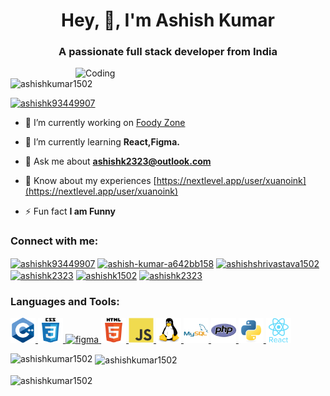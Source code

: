 <h1 align="center">Hey, 👋, I'm Ashish Kumar</h1>
<h3 align="center">A passionate full stack developer from India</h3>
<img align="right" alt="Coding" width="400" src="https://cdn.dribbble.com/users/1162077/screenshots/3848914/programmer.gif">

<p align="left"> <img src="https://komarev.com/ghpvc/?username=ashishkumar1502&label=Profile%20views&color=0e75b6&style=flat" alt="ashishkumar1502" /> </p>

<p align="left"> <a href="https://twitter.com/ashishk93449907" target="blank"><img src="https://img.shields.io/twitter/follow/ashishk93449907?logo=twitter&style=for-the-badge" alt="ashishk93449907" /></a> </p>

- 🔭 I’m currently working on [Foody Zone](https://github.com/Ashishkumar1502/Foody-Zone/tree/main/React-10-Projects-project-4-starter)

- 🌱 I’m currently learning **React,Figma.**

- 💬 Ask me about **ashishk2323@outlook.com**

- 📄 Know about my experiences [https://nextlevel.app/user/xuanoink](https://nextlevel.app/user/xuanoink)

- ⚡ Fun fact **I am Funny**

<h3 align="left">Connect with me:</h3>
<p align="left">
<a href="https://twitter.com/ashishk93449907" target="blank"><img align="center" src="https://raw.githubusercontent.com/rahuldkjain/github-profile-readme-generator/master/src/images/icons/Social/twitter.svg" alt="ashishk93449907" height="30" width="40" /></a>
<a href="https://linkedin.com/in/ashish-kumar-a642bb158" target="blank"><img align="center" src="https://raw.githubusercontent.com/rahuldkjain/github-profile-readme-generator/master/src/images/icons/Social/linked-in-alt.svg" alt="ashish-kumar-a642bb158" height="30" width="40" /></a>
<a href="https://instagram.com/ashishshrivastava1502" target="blank"><img align="center" src="https://raw.githubusercontent.com/rahuldkjain/github-profile-readme-generator/master/src/images/icons/Social/instagram.svg" alt="ashishshrivastava1502" height="30" width="40" /></a>
<a href="https://www.hackerrank.com/ashishk2323" target="blank"><img align="center" src="https://raw.githubusercontent.com/rahuldkjain/github-profile-readme-generator/master/src/images/icons/Social/hackerrank.svg" alt="ashishk2323" height="30" width="40" /></a>
<a href="https://www.leetcode.com/ashishk1502" target="blank"><img align="center" src="https://raw.githubusercontent.com/rahuldkjain/github-profile-readme-generator/master/src/images/icons/Social/leet-code.svg" alt="ashishk1502" height="30" width="40" /></a>
<a href="https://auth.geeksforgeeks.org/user/ashishk2323" target="blank"><img align="center" src="https://raw.githubusercontent.com/rahuldkjain/github-profile-readme-generator/master/src/images/icons/Social/geeks-for-geeks.svg" alt="ashishk2323" height="30" width="40" /></a>
</p>

<h3 align="left">Languages and Tools:</h3>
<p align="left"> <a href="https://www.w3schools.com/cpp/" target="_blank" rel="noreferrer"> <img src="https://raw.githubusercontent.com/devicons/devicon/master/icons/cplusplus/cplusplus-original.svg" alt="cplusplus" width="40" height="40"/> </a> <a href="https://www.w3schools.com/css/" target="_blank" rel="noreferrer"> <img src="https://raw.githubusercontent.com/devicons/devicon/master/icons/css3/css3-original-wordmark.svg" alt="css3" width="40" height="40"/> </a> <a href="https://www.figma.com/" target="_blank" rel="noreferrer"> <img src="https://www.vectorlogo.zone/logos/figma/figma-icon.svg" alt="figma" width="40" height="40"/> </a> <a href="https://www.w3.org/html/" target="_blank" rel="noreferrer"> <img src="https://raw.githubusercontent.com/devicons/devicon/master/icons/html5/html5-original-wordmark.svg" alt="html5" width="40" height="40"/> </a> <a href="https://developer.mozilla.org/en-US/docs/Web/JavaScript" target="_blank" rel="noreferrer"> <img src="https://raw.githubusercontent.com/devicons/devicon/master/icons/javascript/javascript-original.svg" alt="javascript" width="40" height="40"/> </a> <a href="https://www.linux.org/" target="_blank" rel="noreferrer"> <img src="https://raw.githubusercontent.com/devicons/devicon/master/icons/linux/linux-original.svg" alt="linux" width="40" height="40"/> </a> <a href="https://www.mysql.com/" target="_blank" rel="noreferrer"> <img src="https://raw.githubusercontent.com/devicons/devicon/master/icons/mysql/mysql-original-wordmark.svg" alt="mysql" width="40" height="40"/> </a> <a href="https://www.php.net" target="_blank" rel="noreferrer"> <img src="https://raw.githubusercontent.com/devicons/devicon/master/icons/php/php-original.svg" alt="php" width="40" height="40"/> </a> <a href="https://www.python.org" target="_blank" rel="noreferrer"> <img src="https://raw.githubusercontent.com/devicons/devicon/master/icons/python/python-original.svg" alt="python" width="40" height="40"/> </a> <a href="https://reactjs.org/" target="_blank" rel="noreferrer"> <img src="https://raw.githubusercontent.com/devicons/devicon/master/icons/react/react-original-wordmark.svg" alt="react" width="40" height="40"/> </a> </p>

<p><img align="left" src="https://github-readme-stats.vercel.app/api/top-langs?username=ashishkumar1502&show_icons=true&locale=en&layout=compact" alt="ashishkumar1502" /></p>

<p>&nbsp;<img align="center" src="https://github-readme-stats.vercel.app/api?username=ashishkumar1502&show_icons=true&locale=en" alt="ashishkumar1502" /></p>

<p><img align="center" src="https://github-readme-streak-stats.herokuapp.com/?user=ashishkumar1502&" alt="ashishkumar1502" /></p>


